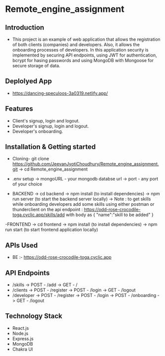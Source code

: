 # Remote_engine_assignment

## Introduction

- This project is an example of web application that allows the registration of both clients (companies) and developers. Also, it allows the onboarding processes of developers. In this application security is implemented by securing API endpoints, using JWT for authentication, bcrypt for hasing passwords and using MongoDB with Mongoose for secure storage of data.

## Deplolyed App

- https://dancing-speculoos-3a0319.netlify.app/

## Features

- Client's signup, login and logout.
- Developer's signup, login and logout.
- Developer's onboarding.

## Installation & Getting started

- Cloning- git clone https://github.com/JeevanJyotiChoudhury/Remote_engine_assignment.git
  -> cd Remote_engine_assignment

- .env setup
  -> mongoURL - your mongodb databse url
  -> port - any port of your choice

- BACKEND
  -> cd backend
  -> npm install (to install dependencies)
  -> npm run server (to start the backend server locally)
  -> Note : to get skills while onboarding developers add some skills using either postman or thunderclient on the api endpoint : https://odd-rose-crocodile-toga.cyclic.app/skills/add with body as
  {
  "name":"skill to be added"
  }

-FRONTEND
-> cd frontend
-> npm install (to install dependencies)
-> npm run start (to start frontend application locally)

## APIs Used

- BE :- https://odd-rose-crocodile-toga.cyclic.app

## API Endpoints

- /skills
  -> POST - /add
  -> GET - /
- /clients
  -> POST - /register
  -> POST - /login
  -> GET - /logout
- /developer
  -> POST - /register
  -> POST - /login
  -> POST - /onboarding
  -> GET - /logout

## Technology Stack

- React.js
- Node.js
- Express.js
- MongoDB
- Chakra UI

